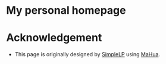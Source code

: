 # My personal homepage

# Acknowledgement

- This page is originally designed by [SimpleLP](https://github.com/SimpleLP/simplelp.github.io) using [MaHua](http://mahua.jser.me/).
